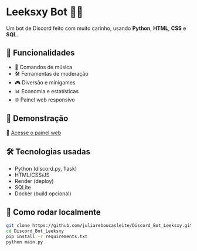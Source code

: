 # Leeksxy Bot 🤖💚

Um bot de Discord feito com muito carinho, usando **Python**, **HTML**, **CSS** e **SQL**.

## 🌟 Funcionalidades
- 🎵 Comandos de música
- 🛠️ Ferramentas de moderação
- 🎮 Diversão e minigames
- 📊 Economia e estatísticas
- 🌐 Painel web responsivo

## 🚀 Demonstração
🔗 [Acesse o painel web](https://discord-bot-leeksxy.onrender.com)

## 🛠️ Tecnologias usadas
- Python (discord.py, flask)
- HTML/CSS/JS
- Render (deploy)
- SQLite
- Docker (build opcional)

## 🧪 Como rodar localmente

```bash
git clone https://github.com/juliareboucasleite/Discord_Bot_Leeksxy.git
cd Discord_Bot_Leeksxy
pip install -r requirements.txt
python main.py

